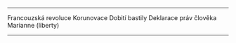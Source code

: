 

---
Francouzská revoluce
Korunovace
Dobití bastily
Deklarace práv člověka
Marianne (liberty)

---
